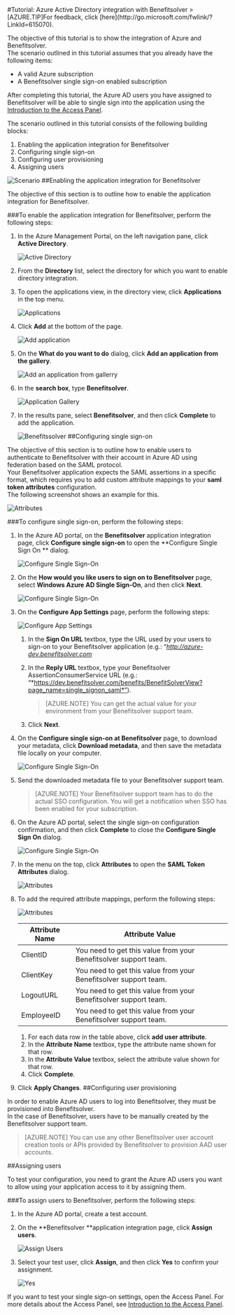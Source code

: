 <properties pageTitle="Tutorial: Azure Active Directory integration with Benefitsolver | Windows Azure" description="Learn how to use Benefitsolver with Azure Active Directory to enable single sign-on, automated provisioning, and more!." services="active-directory" authors="MarkusVi"  documentationCenter="na" manager="stevenpo"/>
<tags ms.service="active-directory" ms.devlang="na" ms.topic="article" ms.tgt_pltfrm="na" ms.workload="identity" ms.date="08/01/2015" ms.author="markvi" />
#Tutorial: Azure Active Directory integration with Benefitsolver
<!-- deleted by customization
>[AZURE.TIP]For feedback, click [here](https://social.msdn.microsoft.com/Forums/azure/zh-cn/c28f09e6-9266-4998-aaa0-106b157c3527/tutorial-azure-active-directory-integration-with-benefitsolver?forum=WindowsAzureAD).
-->
<!-- keep by customization: begin -->
>[AZURE.TIP]For feedback, click [here](http://go.microsoft.com/fwlink/?LinkId=615070).
<!-- keep by customization: end -->

The objective of this tutorial is to show the integration of Azure and Benefitsolver.  
The scenario outlined in this tutorial assumes that you already have the following items:

-   A valid Azure subscription
-   A Benefitsolver single sign-on enabled subscription

After completing this tutorial, the Azure AD users you have assigned to Benefitsolver will be able to single sign into the application using the [Introduction to the Access Panel](https://msdn.microsoft.com/zh-cn/library/dn308586).

The scenario outlined in this tutorial consists of the following building blocks:

1.  Enabling the application integration for Benefitsolver
2.  Configuring single sign-on
3.  Configuring user provisioning
4.  Assigning users

![Scenario](./media/active-directory-saas-benefitsolver-tutorial/IC804820.png "Scenario")
##Enabling the application integration for Benefitsolver

The objective of this section is to outline how to enable the application integration for Benefitsolver.

###To enable the application integration for Benefitsolver, perform the following steps:

1.  In the Azure Management Portal, on the left navigation pane, click **Active Directory**.

    ![Active Directory](./media/active-directory-saas-benefitsolver-tutorial/IC700993.png "Active Directory")

2.  From the **Directory** list, select the directory for which you want to enable directory integration.

3.  To open the applications view, in the directory view, click **Applications** in the top menu.

    ![Applications](./media/active-directory-saas-benefitsolver-tutorial/IC700994.png "Applications")

4.  Click **Add** at the bottom of the page.

    ![Add application](./media/active-directory-saas-benefitsolver-tutorial/IC749321.png "Add application")

5.  On the **What do you want to do** dialog, click **Add an application from the gallery**.

    ![Add an application from gallerry](./media/active-directory-saas-benefitsolver-tutorial/IC749322.png "Add an application from gallerry")

6.  In the **search box**, type **Benefitsolver**.

    ![Application Gallery](./media/active-directory-saas-benefitsolver-tutorial/IC804821.png "Application Gallery")

7.  In the results pane, select **Benefitsolver**, and then click **Complete** to add the application.

    ![Benefitssolver](./media/active-directory-saas-benefitsolver-tutorial/IC804822.png "Benefitssolver")
##Configuring single sign-on

The objective of this section is to outline how to enable users to authenticate to Benefitsolver with their account in Azure AD using federation based on the SAML protocol.  
Your Benefitsolver application expects the SAML assertions in a specific format, which requires you to add custom attribute mappings to your **saml token attributes** configuration.  
The following screenshot shows an example for this.

![Attributes](./media/active-directory-saas-benefitsolver-tutorial/IC804823.png "Attributes")

###To configure single sign-on, perform the following steps:

1.  In the Azure AD portal, on the **Benefitsolver** application integration page, click **Configure single sign-on** to open the **Configure Single Sign On ** dialog.

    ![Configure Single Sign-On](./media/active-directory-saas-benefitsolver-tutorial/IC804824.png "Configure Single Sign-On")

2.  On the **How would you like users to sign on to Benefitsolver** page, select **Windows Azure AD Single Sign-On**, and then click **Next**.

    ![Configure Single Sign-On](./media/active-directory-saas-benefitsolver-tutorial/IC804825.png "Configure Single Sign-On")

3.  On the **Configure App Settings** page, perform the following steps:

    ![Configure App Settings](./media/active-directory-saas-benefitsolver-tutorial/IC804826.png "Configure App Settings")

    1.  In the **Sign On URL** textbox, type the URL used by your users to sign-on to your Benefitsolver application (e.g.: “*http://azure-dev.benefitsolver.com*
    2.  In the **Reply URL** textbox, type your Benefitsolver AssertionConsumerService URL (e.g.: “*https://dev.benefitsolver.com/benefits/BenefitSolverView?page_name=single_signon_saml*”).  

        >[AZURE.NOTE] You can get the actual value for your environment from your Benefitsolver support team.

    3.  Click **Next**.

4.  On the **Configure single sign-on at Benefitsolver** page, to download your metadata, click **Download metadata**, and then save the metadata file locally on your computer.

    ![Configure Single Sign-On](./media/active-directory-saas-benefitsolver-tutorial/IC804827.png "Configure Single Sign-On")

5.  Send the downloaded metadata file to your Benefitsolver support team.

    >[AZURE.NOTE] Your Benefitsolver support team has to do the actual SSO configuration.
     You will get a notification when SSO has been enabled for your subscription.

6.  On the Azure AD portal, select the single sign-on configuration confirmation, and then click **Complete** to close the **Configure Single Sign On** dialog.

    ![Configure Single Sign-On](./media/active-directory-saas-benefitsolver-tutorial/IC804828.png "Configure Single Sign-On")

7.  In the menu on the top, click **Attributes** to open the **SAML Token Attributes** dialog.

    ![Attributes](./media/active-directory-saas-benefitsolver-tutorial/IC795920.png "Attributes")

8.  To add the required attribute mappings, perform the following steps:

    ![Attributes](./media/active-directory-saas-benefitsolver-tutorial/IC804823.png "Attributes")

	|Attribute Name|Attribute Value|
    |---|---|
    |ClientID|You need to get this value from your Benefitsolver support team.|
    |ClientKey|You need to get this value from your Benefitsolver support team.|
    |LogoutURL|You need to get this value from your Benefitsolver support team.|
    |EmployeeID|You need to get this value from your Benefitsolver support team.|

    1.  For each data row in the table above, click **add user attribute**.
    2.  In the **Attribute Name** textbox, type the attribute name shown for that row.
    3.  In the **Attribute Value** textbox, select the attribute value shown for that row.
    4.  Click **Complete**.

9.  Click **Apply Changes**.
##Configuring user provisioning

In order to enable Azure AD users to log into Benefitsolver, they must be provisioned into Benefitsolver.  
In the case of Benefitsolver, users have to be manually created by the Benefitsolver support team.

>[AZURE.NOTE] You can use any other Benefitsolver user account creation tools or APIs provided by Benefitsolver to provision AAD user accounts.

##Assigning users

To test your configuration, you need to grant the Azure AD users you want to allow using your application access to it by assigning them.

###To assign users to Benefitsolver, perform the following steps:

1.  In the Azure AD portal, create a test account.

2.  On the **Benefitsolver **application integration page, click **Assign users**.

    ![Assign Users](./media/active-directory-saas-benefitsolver-tutorial/IC804829.png "Assign Users")

3.  Select your test user, click **Assign**, and then click **Yes** to confirm your assignment.

    ![Yes](./media/active-directory-saas-benefitsolver-tutorial/IC767830.png "Yes")

If you want to test your single sign-on settings, open the Access Panel. For more details about the Access Panel, see [Introduction to the Access Panel](https://msdn.microsoft.com/zh-cn/library/dn308586).

